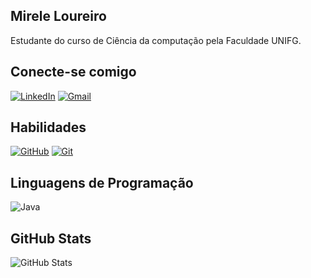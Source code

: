 ## Mirele Loureiro
Estudante do curso de Ciência da computação pela Faculdade UNIFG.

## Conecte-se comigo
[![LinkedIn](https://img.shields.io/badge/LinkedIn-000?style=for-the-badge&logo=linkedin&logoColor=939)](www.linkedin.com/in/mirele-loureiro-27a42a277)
[![Gmail](https://img.shields.io/badge/gmail-000?style=for-the-badge&logo=gmail&logoColor=939)](mailto:miloureiro112@gmail.com)

## Habilidades
[![GitHub](https://img.shields.io/badge/GitHub-000?style=for-the-badge&logo=github&logoColor=939)](https://docs.github.com/)
[![Git](https://img.shields.io/badge/Git-000?style=for-the-badge&logo=git&logoColor=939)](https://git-scm.com/doc)

## Linguagens de Programação
![Java](https://img.shields.io/badge/Java-000?style=for-the-badge&logo=java&)

## GitHub Stats
![GitHub Stats](https://github-readme-stats.vercel.app/api?username=mireleloureiro&theme=transparent&bg_color=000&border_color=fff&show_icons=true&icon_color=939&title_color=939&text_color=fff&hide_title=true)
